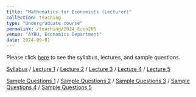 ```yaml
---
title: "Mathematics for Economists (Lecturer)"
collection: teaching
type: "Undergraduate course"
permalink: /teaching/2024_Econ205
venue: "AYBU, Economics Department"
date: 2024-09-01
---
```

Please click [here](https://makyuzmert.github.io/teaching/2024_Econ205) to see the syllabus, lectures, and sample questions.  

[Syllabus](/files/ECON205/ECON205_syllabus.pdf) / [Lecture 1](/files/ECON205/Math_for_Econ_L1.pdf) / [Lecture 2](/files/ECON205/Math_for_Econ_L2.pdf) / [Lecture 3](/files/ECON205/Math_for_Econ_L3.pdf) / [Lecture 4](/files/ECON205/Math_for_Econ_L4.pdf) / [Lecture 5](/files/ECON205/Math_for_Econ_L5.pdf)

[Sample Questions 1](/files/ECON205/Math_for_Econ_S1.pdf) / [Sample Questions 2](/files/ECON205/Math_for_Econ_S2.pdf) / [Sample Questions 3](/files/ECON205/Math_for_Econ_S3.pdf) / [Sample Questions 4](/files/ECON205/Math_for_Econ_S4.pdf) / [Sample Questions 5](/files/ECON205/Math_for_Econ_S5.pdf)
